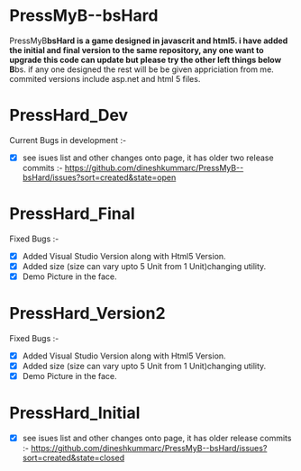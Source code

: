 PressMyB--bsHard
================
PressMyB**bsHard is a game designed in javascrit and html5. i have added the initial and final version to the same repository, any one want to upgrade this code can update but please try the other left things below B**bs. if any one designed the rest will be be given appriciation from me. commited versions include asp.net and html 5 files.

PressHard_Dev
=============
Current Bugs in development :-
- [x] see isues list and other changes onto page, it has older two release commits :-
https://github.com/dineshkummarc/PressMyB--bsHard/issues?sort=created&state=open

PressHard_Final
=========
Fixed Bugs :-
- [x] Added Visual Studio Version along with Html5 Version.
- [x] Added size (size can vary upto 5 Unit from 1 Unit)changing utility.
- [x] Demo Picture in the face.

PressHard_Version2
=========
Fixed Bugs :-
- [x] Added Visual Studio Version along with Html5 Version.
- [x] Added size (size can vary upto 5 Unit from 1 Unit)changing utility.
- [x] Demo Picture in the face.

PressHard_Initial
================
- [x] see isues list and other changes onto page, it has older release commits :-
https://github.com/dineshkummarc/PressMyB--bsHard/issues?sort=created&state=closed
